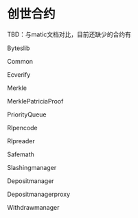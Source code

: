 # 创世合约

TBD：与matic文档对比，目前还缺少的合约有

Byteslib

Common

Ecverify

Merkle

MerklePatriciaProof

PriorityQueue

Rlpencode

Rlpreader

Safemath

Slashingmanager

Depositmanager

Depositmanagerproxy

Withdrawmanager
